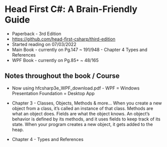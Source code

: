 # Head First C#: A Brain-Friendly Guide

- Paperback - 3rd Edition
- https://github.com/head-first-csharp/third-edition
- Started reading on 07/03/2022
- Main Book - currently on Pg.147 ~ 191/948 - Chapter 4 Types and References
- WPF Book  - currently on Pg.85+ ~ 48/165

## Notes throughout the book / Course

 - Now using hfcsharp3e_WPF_download.pdf - WPF = Windows Presentation Foundation = Desktop App

 - Chapter 3 - Classes, Objects, Methods & more...
   When you create a new object from a class, it’s called an instance of that class.
   Methods are what an object does. Fields are what the object knows.
   An object’s behavior is defined by its methods, and it uses fields to keep track of its state.
   When your program creates a new object, it gets added to the heap.

 - Chapter 4 - Types and References 
